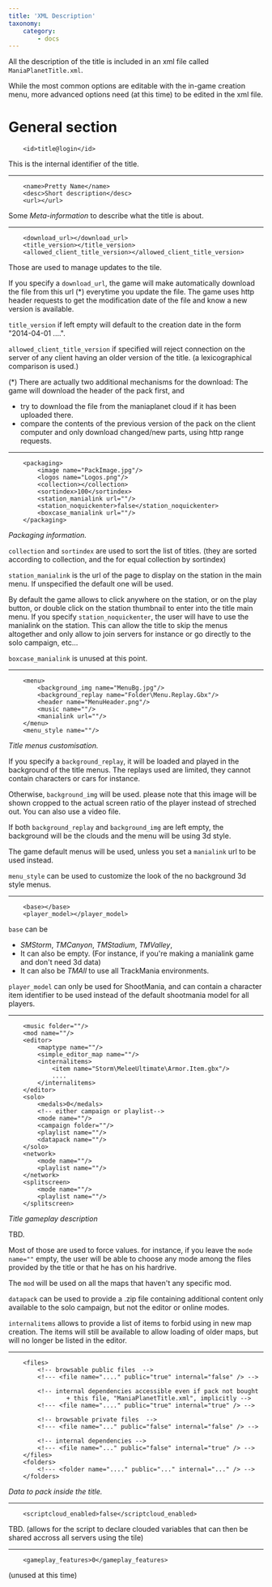 ```yaml
---
title: 'XML Description'
taxonomy:
    category:
        - docs
---
```


All the description of the title is included in an xml file called `ManiaPlanetTitle.xml`.

While the most common options are editable with the in-game creation menu, more advanced options need (at this time) to be edited in the xml file.


General section
========================

```
	<id>title@login</id>
```
This is the internal identifier of the title.


----
```
	<name>Pretty Name</name>
	<desc>Short description</desc>
	<url></url>
```
Some *Meta-information* to describe what the title is about.


----
```
	<download_url></download_url>
 	<title_version></title_version>
	<allowed_client_title_version></allowed_client_title_version>
```
Those are used to manage updates to the tile.

If you specify a `download_url`, the game will make automatically download the file from this url (*) everytime you update the file.
The game uses http header requests to get the modification date of the file and know a new version is available.

`title_version` if left empty will default to the creation date in the form "2014-04-01 ....".

`allowed_client_title_version` if specified will reject connection on the server of any client having an older version of the title.
(a lexicographical comparison is used.)


(*) There are actually two additional mechanisms for the download:
The game will download the header of the pack first, and
- try to download the file from the maniaplanet cloud if it has been uploaded there.
- compare the contents of the previous version of the pack on the client computer and only download changed/new parts, using http range requests.


----
```
	<packaging>
		<image name="PackImage.jpg"/>
		<logos name="Logos.png"/>
		<collection></collection>
		<sortindex>100</sortindex>
		<station_manialink url=""/>
		<station_noquickenter>false</station_noquickenter>
		<boxcase_manialink url=""/>
	</packaging>
```
*Packaging information.*

`collection` and `sortindex` are used to sort the list of titles. (they are sorted according to collection, and the for equal collection by sortindex)

`station_manialink` is the url of the page to display on the station in the main menu. If unspecified the default one will be used.

By default the game allows to click anywhere on the station, or on the play button, or double click on the station thumbnail to enter into the title main menu.
If you specify `station_noquickenter`, the user will have to use the manialink on the station. This can allow the title to skip the menus altogether and only allow to join servers for instance or go directly to the solo campaign, etc...

`boxcase_manialink` is unused at this point.


----
```
	<menu>
		<background_img name="MenuBg.jpg"/>
		<background_replay name="Folder\Menu.Replay.Gbx"/>
		<header name="MenuHeader.png"/>
		<music name=""/>
		<manialink url=""/>
	</menu>
	<menu_style name=""/>
```
*Title menus customisation.*

If you specify a `background_replay`, it will be loaded and played in the background of the title menus. The replays used are limited, they cannot contain characters or cars for instance.

Otherwise, `background_img` will be used. please note that this image will be shown cropped to the actual screen ratio of the player instead of streched out. You can also use a video file.

If both `background_replay` and `background_img` are left empty, the background will be the clouds and the menu will be using 3d style.


The game default menus will be used, unless you set a `manialink` url to be used instead.

`menu_style` can be used to customize the look of the no background 3d style menus.


----
```
	<base></base>
	<player_model></player_model>
```

`base` can be
- *SMStorm*, *TMCanyon*, *TMStadium*, *TMValley*,
- It can also be empty. (For instance, if you're making a manialink game and don't need 3d data)
- It can also be *TMAll* to use all TrackMania environments.

`player_model` can only be used for ShootMania, and can contain a character item identifier to be used instead of the default shootmania model for all players.


----
```
	<music folder=""/>
	<mod name=""/>
	<editor>
		<maptype name=""/>
		<simple_editor_map name=""/>
		<internalitems>
			<item name="Storm\MeleeUltimate\Armor.Item.gbx"/>
			....
		</internalitems>
	</editor>
	<solo>
		<medals>0</medals>
		<!-- either campaign or playlist-->
		<mode name=""/>
		<campaign folder=""/>
		<playlist name=""/>
		<datapack name=""/>
	</solo>
	<network>
		<mode name=""/>
		<playlist name=""/>
	</network>
	<splitscreen>
		<mode name=""/>
		<playlist name=""/>
	</splitscreen>
```
*Title gameplay description*

TBD.

Most of those are used to force values. for instance, if you leave the `mode name=""` empty, the user will be able to choose any mode among the files provided by the title or that he has on his hardrive.

The `mod` will be used on all the maps that haven't any specific mod.

`datapack` can be used to provide a .zip file containing additional content only available to the solo campaign, but not the editor or online modes.

`internalitems` allows to provide a list of items to forbid using in new map creation. The items will still be available to allow loading of older maps, but will no longer be listed in the editor.


----
```
	<files>
		<!-- browsable public files  -->
		<!--- <file name="...." public="true" internal="false" /> -->

		<!-- internal dependencies accessible even if pack not bought  
				+ this file, "ManiaPlanetTitle.xml", implicitly -->
		<!--- <file name="...." public="true" internal="true" /> -->

		<!-- browsable private files  -->
		<!--- <file name="..." public="false" internal="false" /> -->

		<!-- internal dependencies -->
		<!--- <file name="..." public="false" internal="true" /> -->
	</files>
	<folders>
		<!--- <folder name="...." public="..." internal="..." /> -->
	</folders>
```
*Data to pack inside the title.*


----
```
	<scriptcloud_enabled>false</scriptcloud_enabled>
```
TBD. (allows for the script to declare clouded variables that can then be shared accross all servers using the tile)


----
```
	<gameplay_features>0</gameplay_features>
```
(unused at this time)
